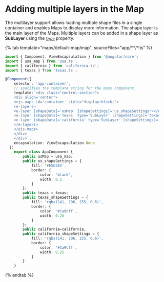 # Adding multiple layers in the Map

The multilayer support allows loading multiple shape files in a single container and enables Maps to display more information. The shape layer is the main layer of the Maps. Multiple layers can be added in a shape layer as **SubLayer** using the [`type`](../api/maps/type/) property.

{% tab template="maps/default-map/map", sourceFiles="app/**/*.ts" %}

```typescript
import { Component, ViewEncapsulation } from '@angular/core';
import { usa_map } from 'usa.ts';
import { california } from 'california.ts';
import { texas } from 'texas.ts';

@Component({
    selector: 'app-container',
    // specifies the template string for the maps component.
    template:`<div class="control-section">
    <div align='center'>
    <ejs-maps id='container' style="display:block;">
    <e-layers>
    <e-layer [shapeData]='usMap' [shapeSettings]='us_shapeSettings'></e-layer>
    <e-layer [shapeData]='texas' type='SubLayer' [shapeSettings]='texas_shapeSettings'></e-layer>
    <e-layer [shapeData]='california' type='SubLayer' [shapeSettings]='california_shapeSettings'></e-layer>
    </e-layers>
    </ejs-maps>
    </div>
    </div>`,
    encapsulation: ViewEncapsulation.None
  })
    export class AppComponent {
        public usMap = usa_map;
        public us_shapeSettings = {
            fill: '#E5E5E5',
            border: {
                color: 'black',
                width: 0.1
            }
        };
        public texas = texas;
        public texas_shapeSettings = {
            fill: 'rgba(141, 206, 255, 0.6)',
            border: {
                color: '#1a9cff',
                width: 0.25
            }
        };
        public california=california;
        public california_shapeSettings = {
            fill: 'rgba(141, 206, 255, 0.6)',
            border: {
                color: '#1a9cff',
                width: 0.25
            }
        }
    }
```

{% endtab %}